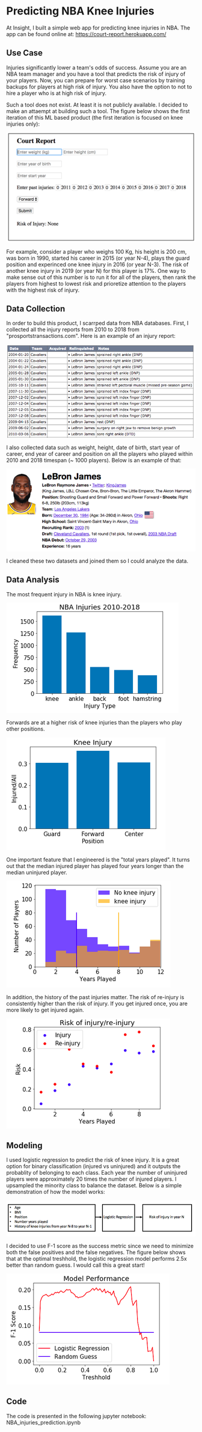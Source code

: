 # Predicting NBA Knee Injuries 
At Insight, I built a simple web app for predicting knee injuries in NBA. The app can be found online at: https://court-report.herokuapp.com/

## Use Case 
Injuries significantly lower a team's odds of success. Assume you are an NBA team manager and you have a tool that predicts the risk of injury of your players. Now, you can prepare for worst case scenarios by training backups for players at high risk of injury. You also have the option to not to hire a player who is at high risk of injury. 

Such a tool does not exist. At least it is not publicly available. I decided to make an attaempt at building such a tool. The figure below shows the first iteration of this ML based product (the first iteration is focused on knee injuries only):

![](Figures/app.png)

For example, consider a player who weighs 100 Kg, his height is 200 cm, was born in 1990, started his career in 2015 (or year N-4), plays the guard position and experinced one knee injury in 2016 (or year N-3). The risk of another knee injury in 2019 (or year N) for this player is 17%. One way to make sense out of this number is to run it for all of the players, then rank the players from highest to lowest risk and prioretize attention to the players with the highest risk of injury. 

## Data Collection
In order to build this product, I scarrped data from NBA databases. First, I collected all the injury reports from 2010 to 2018 from "prosportstransactions.com". Here is an example of an injury report: 


![](Figures/lebron_james_injuries.png)

I also collected data such as weight, height, date of birth, start year of career, end year of career and position on all the players who played within 2010 and 2018 timespan (~ 1000 players). Below is an example of that: 

![](Figures/lebron_james_info.png)

I cleaned these two datasets and joined them so I could analyze the data. 

## Data Analysis 

The most frequent injury in NBA is knee injury. 

![](Figures/all_injuries.png)

Forwards are at a higher risk of knee injuries than the players who play other positions. 

![](Figures/knee_injury_position.png)

One important feature that I engineered is the "total years played". It turns out that the median injured player has played four years longer than the median uninjured player. 

![](Figures/number_years_played_hist.png)

In addition, the history of the past injuries matter. The risk of re-injury is consistently higher than the risk of injury. If you get injured once, you are more likely to get injured again. 

![](Figures/risk_injury_reinjury.png)

## Modeling
I used logistic regression to predict the risk of knee injury. It is a great option for binary classification (injured vs uninjured) and it outputs the probablity of belonging to each class. Each year the number of uninjured players were approximately 20 times the number of injured players. I upsampled the minority class to balance the dataset. Below is a simple demonstration of how the model works:

![](Figures/model.png)

I decided to use F-1 score as the success metric since we need to minimize both the false positives and the false negatives. The figure below shows that at the optimal treshhold, the logistic regression model performs 2.5x better than random guess. I would call this a great start! 

![](Figures/model_performance.png)

## Code

The code is presented in the following jupyter notebook: NBA_injuries_prediction.ipynb 

